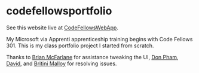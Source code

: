 # codefellowsportfolio

See this website live at [CodeFellowsWebApp](https://codefellowswebapp.herokuapp.com/).

My Microsoft via Apprenti apprenticeship training begins with Code Fellows 301.
This is my class portfolio project I started from scratch.

Thanks to [Brian McFarlane](https://www.linkedin.com/in/brian-mcfarlane-462552a3/) for assistance tweaking the UI, [Don Pham](https://www.linkedin.com/in/don-pham-b57457a0/), [David](https://github.com/squeekyfoot/portfolio), and [Britini Malloy](https://github.com/britinimalloy) for resolving issues.
